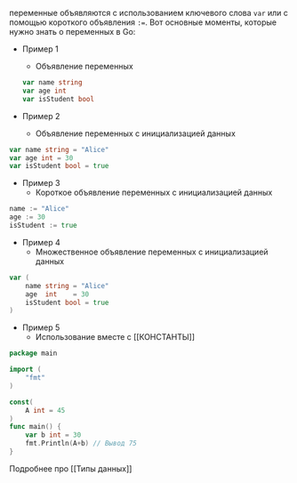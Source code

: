 переменные объявляются с использованием ключевого слова `var` или с помощью короткого объявления `:=`. Вот основные моменты, которые нужно знать о переменных в Go:
- Пример 1
	- Объявление переменных
	```GO 
	var name string
	var age int
	var isStudent bool
	```


- Пример 2
	- Объявление переменных с инициализацией данных
```GO
var name string = "Alice"
var age int = 30
var isStudent bool = true
```

- Пример 3
	- Короткое объявление переменных с инициализацией данных
```GO
name := "Alice"
age := 30
isStudent := true
```

- Пример 4
	- Множественное объявление переменных с инициализацией данных
```GO
var (
    name string = "Alice"
    age  int    = 30
    isStudent bool = true
)
```

- Пример 5 
	- Использование вместе с [[КОНСТАНТЫ]]
	
```go
package main

import (
	"fmt"
)

const(
	A int = 45
)
func main() {
	var b int = 30
	fmt.Println(A+b) // Вывод 75
}
```

Подробнее про [[Типы данных]]